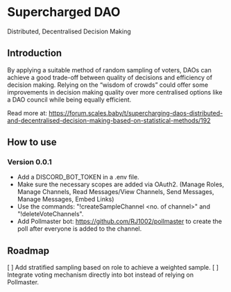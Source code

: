 # Supercharged DAO

Distributed, Decentralised Decision Making

## Introduction

By applying a suitable method of random sampling of voters, DAOs can achieve a good trade-off between quality of decisions and efficiency of decision making. Relying on the “wisdom of crowds” could offer some improvements in decision making quality over more centralised options like a DAO council while being equally efficient.

Read more at: https://forum.scales.baby/t/supercharging-daos-distributed-and-decentralised-decision-making-based-on-statistical-methods/192

## How to use

### Version 0.0.1

- Add a DISCORD_BOT_TOKEN in a .env file.
- Make sure the necessary scopes are added via OAuth2. (Manage Roles, Manage Channels, Read Messages/View Channels, Send Messages, Manage Messages, Embed Links)
- Use the commands: "!createSampleChannel <sample size> <no. of channel>" and "!deleteVoteChannels".
- Add Pollmaster bot: https://github.com/RJ1002/pollmaster to create the poll after everyone is added to the channel.

## Roadmap

[ ] Add stratified sampling based on role to achieve a weighted sample.
[ ] Integrate voting mechanism directly into bot instead of relying on Pollmaster.
